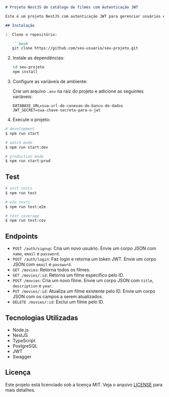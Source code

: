 ```markdown
# Projeto NestJS de catálogo de filmes com Autenticação JWT

Este é um projeto NestJS com autenticação JWT para gerenciar usuários e filmes.

## Instalação

1. Clone o repositório:

   ```bash
   git clone https://github.com/seu-usuario/seu-projeto.git
   ```

2. Instale as dependências:

   ```bash
   cd seu-projeto
   npm install
   ```

3. Configure as variáveis de ambiente:

   Crie um arquivo `.env` na raiz do projeto e adicione as seguintes variáveis:

   ```
   DATABASE_URL=sua-url-de-conexao-do-banco-de-dados
   JWT_SECRET=sua-chave-secreta-para-o-jwt
   ```

4. Execute o projeto:
```bash
# development
$ npm run start

# watch mode
$ npm run start:dev

# production mode
$ npm run start:prod
```

## Test

```bash
# unit tests
$ npm run test

# e2e tests
$ npm run test:e2e

# test coverage
$ npm run test:cov
```

## Endpoints

- `POST /auth/signup`: Cria um novo usuário. Envie um corpo JSON com `name`, `email` e `password`.
- `POST /auth/login`: Faz login e retorna um token JWT. Envie um corpo JSON com `email` e `password`.
- `GET /movies`: Retorna todos os filmes.
- `GET /movies/:id`: Retorna um filme específico pelo ID.
- `POST /movies`: Cria um novo filme. Envie um corpo JSON com `title`, `description` e `year`.
- `PUT /movies/:id`: Atualiza um filme existente pelo ID. Envie um corpo JSON com os campos a serem atualizados.
- `DELETE /movies/:id`: Exclui um filme pelo ID.

## Tecnologias Utilizadas

- Node.js
- NestJS
- TypeScript
- PostgreSQL
- JWT
- Swagger


## Licença

Este projeto está licenciado sob a licença MIT. Veja o arquivo [LICENSE](LICENSE) para mais detalhes.
```

